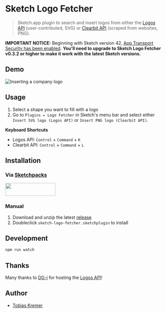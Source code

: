 # Sketch Logo Fetcher

> Sketch.app plugin to search and insert logos from either the
> [Logos API](https://github.com/soulchild/logos-api) (user-contributed, SVG) or
> [Clearbit API](https://blog.clearbit.com/logo) (scraped from websites, PNG).

**IMPORTANT NOTICE:** Beginning with Sketch version 42, [App Transport Security has been enabled](http://developer.sketchapp.com/blog/2016-09-26-plugin-latest-v40/).
**You'll need to upgrade to Sketch Logo Fetcher v0.3.2 or higher to make it work with the latest Sketch versions.**

## Demo

![Inserting a company logo](tutorial/sketch-logo-fetcher-svg.gif)

## Usage

1. Select a shape you want to fill with a logo
2. Go to `Plugins ▸ Logo Fetcher` in Sketch's menu bar and select either `Insert SVG logo (Logos API)` or `Insert PNG logo (Clearbit API)`.

**Keyboard Shortcuts**

- Logos API: `Control` + `Command` + `K`
- Clearbit API: `Control` + `Command` + `L`

## Installation

### Via [Sketchpacks](https://sketchpacks.com/)

<a href="https://sketchpacks.com/soulchild/sketch-logo-fetcher/install" title="Install Logo Fetcher with Sketchpacks">
  <img width="160" height="41" src="http://sketchpacks-com.s3.amazonaws.com/assets/badges/sketchpacks-badge-install.png" >
</a>

### Manual

1. Download and unzip the latest [release](https://github.com/soulchild/sketch-logo-fetcher/releases)
2. Doubleclick `sketch-logo-fetcher.sketchplugin` to install

## Development

```sh
npm run watch
```

## Thanks

Many thanks to [DG-i](https://www.dg-i.net) for hosting the [Logos API](https://github.com/soulchild/logos-api)!

## Author

- [Tobias Kremer](https://www.github.com/soulchild)
